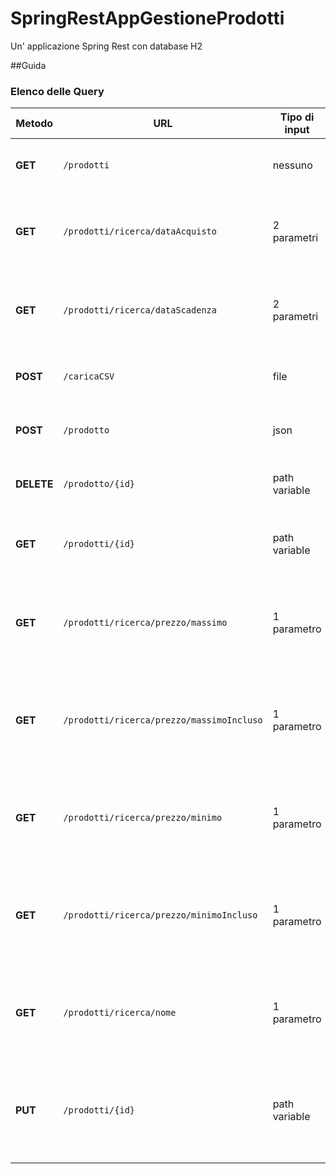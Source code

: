 # SpringRestAppGestioneProdotti
Un' applicazione Spring Rest con database H2

##Guida



### Elenco delle Query

| Metodo     | URL                                     | Tipo di input     | Descrizione|
|------------|-----------------------------------------|-------------------|------------|
| **GET**    | `/prodotti`                               | nessuno           | ritorna la lista di tutti i prodotti nel database|
 | **GET**    | `/prodotti/ricerca/dataAcquisto`          | 2 parametri       | ritorna una lista dei prodotti acquistati nel range di due date|
 | **GET**    | `/prodotti/ricerca/dataScadenza`          | 2 parametri       | ritorna una lista dei prodotti che scadono nel range di due date|
| **POST**   | `/caricaCSV`                              | file              | aggiunge al database il contenuto del file|
| **POST**   | `/prodotto`                               | json              | aggiunge al database un nuovo prodotto|
| **DELETE** | `/prodotto/{id}`                          | path variable     | elimina il prodotto attraverso l'id|
| **GET**    | `/prodotti/{id}`                          | path variable     | ritorna il prodotto con lo stesso id fornito|
| **GET**    | `/prodotti/ricerca/prezzo/massimo`        | 1 parametro       | ritorna una lista dei prodotti con prezzo minore di quello fornito|
| **GET**    | `/prodotti/ricerca/prezzo/massimoIncluso` | 1 parametro       | ritorna una lista dei prodotti con prezzo minore o uguale a quello fornito|
| **GET**    | `/prodotti/ricerca/prezzo/minimo`         | 1 parametro       | ritorna una lista dei prodotti con prezzo maggiore di quello fornito|
| **GET**    | `/prodotti/ricerca/prezzo/minimoIncluso`  | 1 parametro       | ritorna una lista dei prodotti con prezzo maggiore o uguale a quello fornito|
| **GET**    | `/prodotti/ricerca/nome`                  | 1 parametro       | ritorna una lista con tutti i prodotti che hanno il nome fornito|
 | **PUT**    | `/prodotti/{id}`                          | path variable     | aggiorna un prodotto gia esistente se presente, altrimenti aggiunge un nuovo prodotto|
